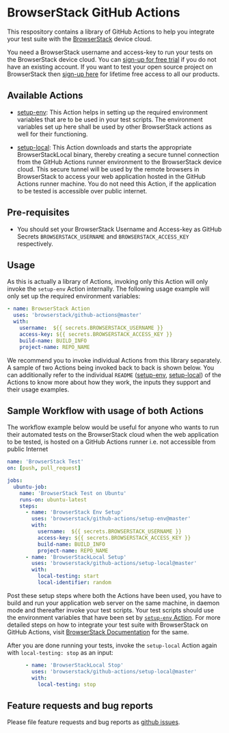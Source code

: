 # BrowserStack GitHub Actions

This respository contains a library of GitHub Actions to help you integrate your test suite with the [BrowserStack](https://browserstack.com) device cloud. 

You need a BrowserStack username and access-key to run your tests on the BrowserStack device cloud. You can [sign-up for free trial](https://www.browserstack.com/users/sign_up) if you do not have an existing account. 
If you want to test your open source project on BrowserStack then [sign-up here](https://www.browserstack.com/open-source) for lifetime free access to all our products.

## Available Actions
* [setup-env](./setup-env): This Action helps in setting up the required environment variables that are to be used in your test scripts. The environment variables set up here shall be used by other BrowserStack actions as well for their functioning.
  
* [setup-local](./setup-local): This Action downloads and starts the appropriate BrowserStackLocal binary, thereby creating a secure tunnel connection from the GitHub Actions runner environment to the BrowserStack device cloud. This secure tunnel will be used by the remote browsers in BrowserStack to access your web application hosted in the GitHub Actions runner machine. You do not need this Action, if the application to be tested is accessible over public internet.

## Pre-requisites
* You should set your BrowserStack Username and Access-key as GitHub Secrets `BROWSERSTACK_USERNAME` and `BROWSERSTACK_ACCESS_KEY` respectively.

## Usage
As this is actually a library of Actions, invoking only this Action will only invoke the `setup-env` Action internally. The following usage example will only set up the required environment variables:

```yaml
- name: BrowserStack Action
  uses: 'browserstack/github-actions@master'
  with:
    username:  ${{ secrets.BROWSERSTACK_USERNAME }}
    access-key: ${{ secrets.BROWSERSTACK_ACCESS_KEY }}
    build-name: BUILD_INFO
    project-name: REPO_NAME
```
We recommend you to invoke individual Actions from this library separately. A sample of two Actions being invoked back to back is shown below. You can additionally refer to the individual `README` ([setup-env](./setup-env), [setup-local](./setup-local)) of the Actions to know more about how they work, the inputs they support and their usage examples.

## Sample Workflow with usage of both Actions
The workflow example below would be useful for anyone who wants to run their automated tests on the BrowserStack cloud when the web application to be tested, is hosted on a GitHub Actions runner i.e. not accessible from public Internet

```yaml
name: 'BrowserStack Test'
on: [push, pull_request]

jobs:
  ubuntu-job:
    name: 'BrowserStack Test on Ubuntu'
    runs-on: ubuntu-latest
    steps:
      - name: 'BrowserStack Env Setup'
        uses: 'browserstack/github-actions/setup-env@master'
        with:
          username:  ${{ secrets.BROWSERSTACK_USERNAME }}
          access-key: ${{ secrets.BROWSERSTACK_ACCESS_KEY }}
          build-name: BUILD_INFO
          project-name: REPO_NAME
      - name: 'BrowserStackLocal Setup'
        uses: 'browserstack/github-actions/setup-local@master'
        with:
          local-testing: start
          local-identifier: random
```
Post these setup steps where both the Actions have been used, you have to build and run your application web server on the same machine, in daemon mode and thereafter invoke your test scripts. Your test scripts should use the environment variables that have been set by [`setup-env` Action](./setup-env). For more detailed steps on how to integrate your test suite with BrowserStack on GitHub Actions, visit [BrowserStack Documentation](http://browserstack.com/docs/automate/selenium/github-actions) for the same.

After you are done running your tests, invoke the `setup-local` Action again with `local-testing: stop` as an input:
```yaml
      - name: 'BrowserStackLocal Stop'
        uses: 'browserstack/github-actions/setup-local@master'
        with:
          local-testing: stop
```
## Feature requests and bug reports
Please file feature requests and bug reports as [github issues](https://github.com/browserstack/github-actions/issues).
